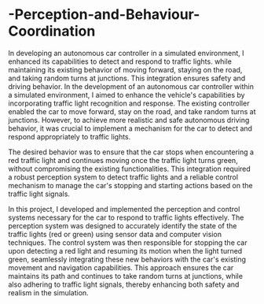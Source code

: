 # -Perception-and-Behaviour-Coordination
In developing an autonomous car controller in a simulated environment, I enhanced its capabilities to detect and respond to traffic lights.  while maintaining its existing behavior of moving forward, staying on the road, and taking random turns at junctions. This integration ensures safety and driving behavior.
In the development of an autonomous car controller within a simulated environment, I aimed to enhance the vehicle's capabilities by incorporating traffic light recognition and response. The existing controller enabled the car to move forward, stay on the road, and take random turns at junctions. However, to achieve more realistic and safe autonomous driving behavior, it was crucial to implement a mechanism for the car to detect and respond appropriately to traffic lights.

The desired behavior was to ensure that the car stops when encountering a red traffic light and continues moving once the traffic light turns green, without compromising the existing functionalities. This integration required a robust perception system to detect traffic lights and a reliable control mechanism to manage the car's stopping and starting actions based on the traffic light signals.

In this project, I developed and implemented the perception and control systems necessary for the car to respond to traffic lights effectively. The perception system was designed to accurately identify the state of the traffic lights (red or green) using sensor data and computer vision techniques. The control system was then responsible for stopping the car upon detecting a red light and resuming its motion when the light turned green, seamlessly integrating these new behaviors with the car's existing movement and navigation capabilities. This approach ensures the car maintains its path and continues to take random turns at junctions, while also adhering to traffic light signals, thereby enhancing both safety and realism in the simulation.
